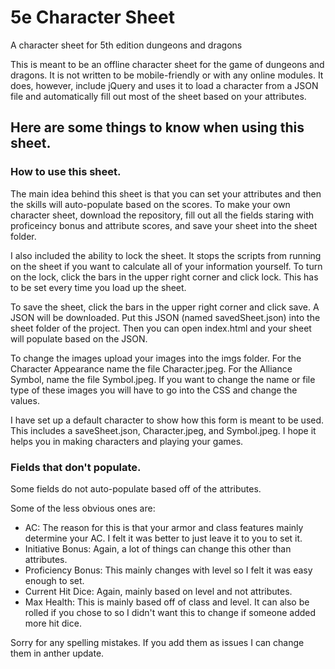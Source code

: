 # 5e Character Sheet
 A character sheet for 5th edition dungeons and dragons

This is meant to be an offline character sheet for the game of dungeons and dragons. It is not written to be mobile-friendly or with any online modules. 
It does, however, include jQuery and uses it to load a character from a JSON file and automatically fill out most of the sheet based on your attributes. 

## Here are some things to know when using this sheet.

### How to use this sheet.
The main idea behind this sheet is that you can set your attributes and then the skills will auto-populate based on the scores. To make your own character sheet, download the repository, fill out all the fields staring with proficeincy bonus and attribute scores, and save your sheet into the sheet folder.

I also included the ability to lock the sheet. It stops the scripts from running on the sheet if you want to calculate all of your information yourself.
To turn on the lock, click the bars in the upper right corner and click lock. This has to be set every time you load up the sheet.

To save the sheet, click the bars in the upper right corner and click save. A JSON will be downloaded. Put this JSON (named savedSheet.json) into the sheet folder of the project. Then you can open index.html and your sheet will populate based on the JSON.

To change the images upload your images into the imgs folder. For the Character Appearance name the file Character.jpeg. For the Alliance Symbol, name the file Symbol.jpeg. If you want to change the name or file type of these images you will have to go into the CSS and change the values.

I have set up a default character to show how this form is meant to be used.  This includes a saveSheet.json, Character.jpeg, and Symbol.jpeg. I hope it helps you in making characters and playing your games.

### Fields that don't populate.
Some fields do not auto-populate based off of the attributes. 

Some of the less obvious ones are:
- AC: The reason for this is that your armor and class features mainly determine your AC. I felt it was better to just leave it to you to set it.
- Initiative Bonus: Again, a lot of things can change this other than attributes.
- Proficiency Bonus: This mainly changes with level so I felt it was easy enough to set.
- Current Hit Dice: Again, mainly based on level and not attributes.
- Max Health: This is mainly based off of class and level. It can also be rolled if you chose to so I didn't want this to change if someone added more hit dice.

Sorry for any spelling mistakes.  If you add them as issues I can change them in anther update.
